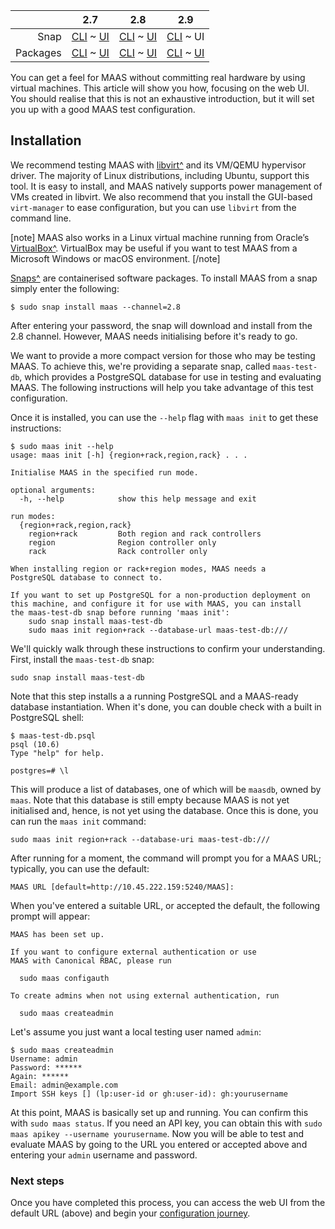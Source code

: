<!-- deb-2-7-cli
||2.7|2.8|2.9|
|-----:|:-----:|:-----:|:-----:|
|Snap|[CLI](/t/explore-maas-snap-2-7-cli/2634) ~ [UI](/t/explore-maas-snap-2-7-ui/2635)|[CLI](/t/explore-maas-snap-2-8-cli/2636) ~ [UI](/t/explore-maas-snap-2-8-ui/2637)|[CLI](/t/explore-maas-snap-2-9-cli/2638) ~ [UI](/t/explore-maas-snap-2-9-ui/2639)|
|Packages|CLI ~ [UI](/t/explore-maas-deb-2-7-ui/2641)|[CLI](/t/explore-maas-deb-2-8-cli/2642) ~ [UI](/t/explore-maas-deb-2-8-ui/2643)|[CLI](/t/explore-maas-deb-2-9-cli/2644) ~ [UI](/t/explore-maas-deb-2-9-ui/2645)|
 deb-2-7-cli -->

<!-- deb-2-7-ui
||2.7|2.8|2.9|
|-----:|:-----:|:-----:|:-----:|
|Snap|[CLI](/t/explore-maas-snap-2-7-cli/2634) ~ [UI](/t/explore-maas-snap-2-7-ui/2635)|[CLI](/t/explore-maas-snap-2-8-cli/2636) ~ [UI](/t/explore-maas-snap-2-8-ui/2637)|[CLI](/t/explore-maas-snap-2-9-cli/2638) ~ [UI](/t/explore-maas-snap-2-9-ui/2639)|
|Packages|[CLI](/t/explore-maas-deb-2-7-cli/2640) ~ UI|[CLI](/t/explore-maas-deb-2-8-cli/2642) ~ [UI](/t/explore-maas-deb-2-8-ui/2643)|[CLI](/t/explore-maas-deb-2-9-cli/2644) ~ [UI](/t/explore-maas-deb-2-9-ui/2645)|
 deb-2-7-ui -->

<!-- deb-2-8-cli
||2.7|2.8|2.9|
|-----:|:-----:|:-----:|:-----:|
|Snap|[CLI](/t/explore-maas-snap-2-7-cli/2634) ~ [UI](/t/explore-maas-snap-2-7-ui/2635)|[CLI](/t/explore-maas-snap-2-8-cli/2636) ~ [UI](/t/explore-maas-snap-2-8-ui/2637)|[CLI](/t/explore-maas-snap-2-9-cli/2638) ~ [UI](/t/explore-maas-snap-2-9-ui/2639)|
|Packages|[CLI](/t/explore-maas-deb-2-7-cli/2640) ~ [UI](/t/explore-maas-deb-2-7-ui/2641)|CLI ~ [UI](/t/explore-maas-deb-2-8-ui/2643)|[CLI](/t/explore-maas-deb-2-9-cli/2644) ~ [UI](/t/explore-maas-deb-2-9-ui/2645)|
 deb-2-8-cli -->

<!-- deb-2-8-ui
||2.7|2.8|2.9|
|-----:|:-----:|:-----:|:-----:|
|Snap|[CLI](/t/explore-maas-snap-2-7-cli/2634) ~ [UI](/t/explore-maas-snap-2-7-ui/2635)|[CLI](/t/explore-maas-snap-2-8-cli/2636) ~ [UI](/t/explore-maas-snap-2-8-ui/2637)|[CLI](/t/explore-maas-snap-2-9-cli/2638) ~ [UI](/t/explore-maas-snap-2-9-ui/2639)|
|Packages|[CLI](/t/explore-maas-deb-2-7-cli/2640) ~ [UI](/t/explore-maas-deb-2-7-ui/2641)|[CLI](/t/explore-maas-deb-2-8-cli/2642) ~ UI|[CLI](/t/explore-maas-deb-2-9-cli/2644) ~ [UI](/t/explore-maas-deb-2-9-ui/2645)|
 deb-2-8-ui -->

<!-- deb-2-9-cli
||2.7|2.8|2.9|
|-----:|:-----:|:-----:|:-----:|
|Snap|[CLI](/t/explore-maas-snap-2-7-cli/2634) ~ [UI](/t/explore-maas-snap-2-7-ui/2635)|[CLI](/t/explore-maas-snap-2-8-cli/2636) ~ [UI](/t/explore-maas-snap-2-8-ui/2637)|[CLI](/t/explore-maas-snap-2-9-cli/2638) ~ [UI](/t/explore-maas-snap-2-9-ui/2639)|
|Packages|[CLI](/t/explore-maas-deb-2-7-cli/2640) ~ [UI](/t/explore-maas-deb-2-7-ui/2641)|[CLI](/t/explore-maas-deb-2-8-cli/2642) ~ [UI](/t/explore-maas-deb-2-8-ui/2643)|CLI ~ [UI](/t/explore-maas-deb-2-9-ui/2645)|
 deb-2-9-cli -->

<!-- deb-2-9-ui
||2.7|2.8|2.9|
|-----:|:-----:|:-----:|:-----:|
|Snap|[CLI](/t/explore-maas-snap-2-7-cli/2634) ~ [UI](/t/explore-maas-snap-2-7-ui/2635)|[CLI](/t/explore-maas-snap-2-8-cli/2636) ~ [UI](/t/explore-maas-snap-2-8-ui/2637)|[CLI](/t/explore-maas-snap-2-9-cli/2638) ~ [UI](/t/explore-maas-snap-2-9-ui/2639)|
|Packages|[CLI](/t/explore-maas-deb-2-7-cli/2640) ~ [UI](/t/explore-maas-deb-2-7-ui/2641)|[CLI](/t/explore-maas-deb-2-8-cli/2642) ~ [UI](/t/explore-maas-deb-2-8-ui/2643)|[CLI](/t/explore-maas-deb-2-9-cli/2644) ~ UI|
 deb-2-9-ui -->

<!-- snap-2-7-cli
||2.7|2.8|2.9|
|-----:|:-----:|:-----:|:-----:|
|Snap|CLI ~ [UI](/t/explore-maas-snap-2-7-ui/2635)|[CLI](/t/explore-maas-snap-2-8-cli/2636) ~ [UI](/t/explore-maas-snap-2-8-ui/2637)|[CLI](/t/explore-maas-snap-2-9-cli/2638) ~ [UI](/t/explore-maas-snap-2-9-ui/2639)|
|Packages|[CLI](/t/explore-maas-deb-2-7-cli/2640) ~ [UI](/t/explore-maas-deb-2-7-ui/2641)|[CLI](/t/explore-maas-deb-2-8-cli/2642) ~ [UI](/t/explore-maas-deb-2-8-ui/2643)|[CLI](/t/explore-maas-deb-2-9-cli/2644) ~ [UI](/t/explore-maas-deb-2-9-ui/2645)|
 snap-2-7-cli -->

<!-- snap-2-7-ui
||2.7|2.8|2.9|
|-----:|:-----:|:-----:|:-----:|
|Snap|[CLI](/t/explore-maas-snap-2-7-cli/2634) ~ UI|[CLI](/t/explore-maas-snap-2-8-cli/2636) ~ [UI](/t/explore-maas-snap-2-8-ui/2637)|[CLI](/t/explore-maas-snap-2-9-cli/2638) ~ [UI](/t/explore-maas-snap-2-9-ui/2639)|
|Packages|[CLI](/t/explore-maas-deb-2-7-cli/2640) ~ [UI](/t/explore-maas-deb-2-7-ui/2641)|[CLI](/t/explore-maas-deb-2-8-cli/2642) ~ [UI](/t/explore-maas-deb-2-8-ui/2643)|[CLI](/t/explore-maas-deb-2-9-cli/2644) ~ [UI](/t/explore-maas-deb-2-9-ui/2645)|
 snap-2-7-ui -->

<!-- snap-2-8-cli
||2.7|2.8|2.9|
|-----:|:-----:|:-----:|:-----:|
|Snap|[CLI](/t/explore-maas-snap-2-7-cli/2634) ~ [UI](/t/explore-maas-snap-2-7-ui/2635)|CLI ~ [UI](/t/explore-maas-snap-2-8-ui/2637)|[CLI](/t/explore-maas-snap-2-9-cli/2638) ~ [UI](/t/explore-maas-snap-2-9-ui/2639)|
|Packages|[CLI](/t/explore-maas-deb-2-7-cli/2640) ~ [UI](/t/explore-maas-deb-2-7-ui/2641)|[CLI](/t/explore-maas-deb-2-8-cli/2642) ~ [UI](/t/explore-maas-deb-2-8-ui/2643)|[CLI](/t/explore-maas-deb-2-9-cli/2644) ~ [UI](/t/explore-maas-deb-2-9-ui/2645)|
 snap-2-8-cli -->

<!-- snap-2-8-ui
||2.7|2.8|2.9|
|-----:|:-----:|:-----:|:-----:|
|Snap|[CLI](/t/explore-maas-snap-2-7-cli/2634) ~ [UI](/t/explore-maas-snap-2-7-ui/2635)|[CLI](/t/explore-maas-snap-2-8-cli/2636) ~ UI|[CLI](/t/explore-maas-snap-2-9-cli/2638) ~ [UI](/t/explore-maas-snap-2-9-ui/2639)|
|Packages|[CLI](/t/explore-maas-deb-2-7-cli/2640) ~ [UI](/t/explore-maas-deb-2-7-ui/2641)|[CLI](/t/explore-maas-deb-2-8-cli/2642) ~ [UI](/t/explore-maas-deb-2-8-ui/2643)|[CLI](/t/explore-maas-deb-2-9-cli/2644) ~ [UI](/t/explore-maas-deb-2-9-ui/2645)|
 snap-2-8-ui -->

<!-- snap-2-9-cli
||2.7|2.8|2.9|
|-----:|:-----:|:-----:|:-----:|
|Snap|[CLI](/t/explore-maas-snap-2-7-cli/2634) ~ [UI](/t/explore-maas-snap-2-7-ui/2635)|[CLI](/t/explore-maas-snap-2-8-cli/2636) ~ [UI](/t/explore-maas-snap-2-8-ui/2637)|CLI ~ [UI](/t/explore-maas-snap-2-9-ui/2639)|
|Packages|[CLI](/t/explore-maas-deb-2-7-cli/2640) ~ [UI](/t/explore-maas-deb-2-7-ui/2641)|[CLI](/t/explore-maas-deb-2-8-cli/2642) ~ [UI](/t/explore-maas-deb-2-8-ui/2643)|[CLI](/t/explore-maas-deb-2-9-cli/2644) ~ [UI](/t/explore-maas-deb-2-9-ui/2645)|
 snap-2-9-cli -->

||2.7|2.8|2.9|
|-----:|:-----:|:-----:|:-----:|
|Snap|[CLI](/t/explore-maas-snap-2-7-cli/2634) ~ [UI](/t/explore-maas-snap-2-7-ui/2635)|[CLI](/t/explore-maas-snap-2-8-cli/2636) ~ [UI](/t/explore-maas-snap-2-8-ui/2637)|[CLI](/t/explore-maas-snap-2-9-cli/2638) ~ UI|
|Packages|[CLI](/t/explore-maas-deb-2-7-cli/2640) ~ [UI](/t/explore-maas-deb-2-7-ui/2641)|[CLI](/t/explore-maas-deb-2-8-cli/2642) ~ [UI](/t/explore-maas-deb-2-8-ui/2643)|[CLI](/t/explore-maas-deb-2-9-cli/2644) ~ [UI](/t/explore-maas-deb-2-9-ui/2645)|

You can get a feel for MAAS without committing real hardware by using virtual machines. This article will show you how, focusing on the web UI.  You should realise that this is not an exhaustive introduction, but it will set you up with a good MAAS test configuration.

<h2 id="heading--installation">Installation</a></h2>

We recommend testing MAAS with [libvirt^](https://ubuntu.com/server/docs/virtualization-libvirt) and its VM/QEMU hypervisor driver. The majority of Linux distributions, including Ubuntu, support this tool. It is easy to install</a>, and MAAS natively supports power management of VMs created in libvirt. We also recommend that you install the GUI-based `virt-manager` to ease configuration, but you can use `libvirt` from the command line.

[note]
MAAS also works in a Linux virtual machine running from Oracle’s [VirtualBox^](https://www.virtualbox.org).  VirtualBox may be useful if you want to test MAAS from a Microsoft Windows or macOS environment.
[/note]

[Snaps^](https://snapcraft.io/docs) are containerised software packages. To install MAAS from a snap simply enter the following:
 
    $ sudo snap install maas --channel=2.8

After entering your password, the snap will download and install from the 2.8 channel. However, MAAS needs initialising before it's ready to go.

We want to provide a more compact version for those who may be testing MAAS.  To achieve this, we're providing a separate snap, called `maas-test-db`, which provides a PostgreSQL database for use in testing and evaluating MAAS.   The following instructions will help you take advantage of this test configuration.

Once it is installed, you can use the `--help` flag with `maas init` to get these instructions:

    $ sudo maas init --help
    usage: maas init [-h] {region+rack,region,rack} . . .
    
    Initialise MAAS in the specified run mode.
    
    optional arguments:
      -h, --help            show this help message and exit
    
    run modes:
      {region+rack,region,rack}
        region+rack         Both region and rack controllers
        region              Region controller only
        rack                Rack controller only
    
    When installing region or rack+region modes, MAAS needs a
    PostgreSQL database to connect to.
    
    If you want to set up PostgreSQL for a non-production deployment on
    this machine, and configure it for use with MAAS, you can install
    the maas-test-db snap before running 'maas init':
        sudo snap install maas-test-db
        sudo maas init region+rack --database-url maas-test-db:///

We'll quickly walk through these instructions to confirm your understanding.  First, install the `maas-test-db` snap:

    sudo snap install maas-test-db

Note that this step installs a a running PostgreSQL and a MAAS-ready database instantiation.  When it's done, you can double check with a built in PostgreSQL shell:

    $ maas-test-db.psql
    psql (10.6)
    Type "help" for help.
    
    postgres=# \l

This will produce a list of databases, one of which will be `maasdb`, owned by `maas`.  Note that this database is still empty because MAAS is not yet initialised and, hence, is not yet using the database.  Once this is done, you can run the `maas init` command:

    sudo maas init region+rack --database-uri maas-test-db:///

After running for a moment, the command will prompt you for a MAAS URL; typically, you can use the default:

    MAAS URL [default=http://10.45.222.159:5240/MAAS]:

When you've entered a suitable URL, or accepted the default, the following prompt will appear:

    MAAS has been set up.
    
    If you want to configure external authentication or use
    MAAS with Canonical RBAC, please run
    
      sudo maas configauth
    
    To create admins when not using external authentication, run
    
      sudo maas createadmin

Let's assume you just want a local testing user named `admin`:

    $ sudo maas createadmin
    Username: admin
    Password: ******
    Again: ******
    Email: admin@example.com
    Import SSH keys [] (lp:user-id or gh:user-id): gh:yourusername

At this point, MAAS is basically set up and running.  You can confirm this with `sudo maas status`.  If you need an API key, you can obtain this with `sudo maas apikey --username yourusername`.  Now you will be able to test and evaluate MAAS by going to the URL you entered or accepted above and entering your `admin` username and password.

<h3>Next steps</h3>

<!-- deb-2-7-cli
Once you have completed this process, you can access the web UI from the default URL (above) and begin your [configuration journey](/t/configuration-journey/2532).
 deb-2-7-cli -->

<!-- deb-2-7-ui
Once you have completed this process, you can access the web UI from the default URL (above) and begin your [configuration journey](/t/configuration-journey/2533).
 deb-2-7-ui -->

<!-- deb-2-8-cli
Once you have completed this process, you can access the web UI from the default URL (above) and begin your [configuration journey](/t/configuration-journey/2534).
 deb-2-8-cli -->

<!-- deb-2-8-ui
Once you have completed this process, you can access the web UI from the default URL (above) and begin your [configuration journey](/t/configuration-journey/2535).
 deb-2-8-ui -->

<!-- deb-2-9-cli
Once you have completed this process, you can access the web UI from the default URL (above) and begin your [configuration journey](/t/configuration-journey/2536).
 deb-2-9-cli -->

<!-- deb-2-9-ui
Once you have completed this process, you can access the web UI from the default URL (above) and begin your [configuration journey](/t/configuration-journey/2537).
 deb-2-9-ui -->

<!-- snap-2-7-cli
Once you have completed this process, you can access the web UI from the default URL (above) and begin your [configuration journey](/t/configuration-journey/2526).
 snap-2-7-cli -->

<!-- snap-2-7-ui
Once you have completed this process, you can access the web UI from the default URL (above) and begin your [configuration journey](/t/configuration-journey/2527).
 snap-2-7-ui -->

<!-- snap-2-8-cli
Once you have completed this process, you can access the web UI from the default URL (above) and begin your [configuration journey](/t/configuration-journey/2528).
 snap-2-8-cli -->

<!-- snap-2-8-ui
Once you have completed this process, you can access the web UI from the default URL (above) and begin your [configuration journey](/t/configuration-journey/2529).
 snap-2-8-ui -->

<!-- snap-2-9-cli
Once you have completed this process, you can access the web UI from the default URL (above) and begin your [configuration journey](/t/configuration-journey/2530).
 snap-2-9-cli -->

Once you have completed this process, you can access the web UI from the default URL (above) and begin your [configuration journey](/t/configuration-journey/2531).